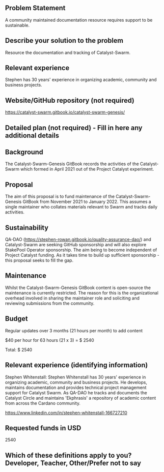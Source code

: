 ## Problem Statement

A community maintained documentation resource requires support to be sustainable.

## Describe your solution to the problem

Resource the documentation and tracking of Catalyst-Swarm.

## Relevant experience

Stephen has 30 years' experience in organizing academic, community and business projects.

## Website/GitHub repository (not required)

https://catalyst-swarm.gitbook.io/catalyst-swarm-genesis/

## Detailed plan (not required) - Fill in here any additional details

## Background

The Catalyst-Swarm-Genesis GitBook records the activities of the Catalyst-Swarm which formed in April 2021 out of the Project Catalyst experiment.

## Proposal

The aim of this proposal is to fund maintenance of the Catalyst-Swarm-Genesis GitBook from November 2021 to January 2022. This assumes a single maintainer who collates materials relevant to Swarm and tracks daily activities.

## Sustainability

QA-DAO (https://stephen-rowan.gitbook.io/quality-assurance-dao/) and Catalyst-Swarm are seeking GitHub sponsorship and will also explore StakePool Operator sponsorship. The aim being to become independent of Project Catalyst funding. As it takes time to build up sufficient sponsorship - this proposal seeks to fill the gap.

## Maintenance

Whilst the Catalyst-Swarm-Genesis GitBook content is open-source the maintenance is currently restricted. The reason for this is the organizational overhead involved in sharing the maintainer role and soliciting and reviewing submissions from the community.

## Budget

Regular updates over 3 months (21 hours per month) to add content

$40 per hour for 63 hours (21 x 3) = $ 2540

Total: $ 2540


## Relevant experience (identifying information)

Stephen Whitenstall: Stephen Whitenstall has 30 years' experience in organizing academic, community and business projects. He develops, maintains documentation and provides technical project management support for Catalyst Swarm. As QA-DAO he tracks and documents the Catalyst Circle and maintains 'Ekphrasis' a repository of academic content from across the Cardano community.

https://www.linkedin.com/in/stephen-whitenstall-166727210

## Requested funds in USD 

2540

## Which of these definitions apply to you? Developer, Teacher, Other/Prefer not to say
